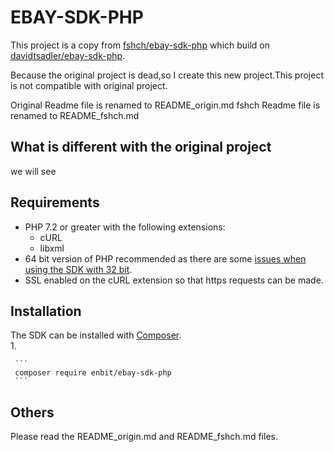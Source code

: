 # EBAY-SDK-PHP

This project is a copy from [fshch/ebay-sdk-php](https://github.com/fshch/ebay-sdk-php) which build on [davidtsadler/ebay-sdk-php](https://github.com/davidtsadler/ebay-sdk-php). 

Because the original project is dead,so I create this new project.This project is not compatible with original project.

Original Readme file is renamed to README_origin.md
fshch Readme file is renamed to README_fshch.md

## What is different with the original project

   we will see
   
## Requirements   
   - PHP 7.2 or greater with the following extensions:
      - cURL
      - libxml 
   - 64 bit version of PHP recommended as there are some [issues when using the SDK with 32 bit](http://devbay.net/sdk/guides/getting-started/requirements.html#using-the-sdk-with-32-bit-systems).
   - SSL enabled on the cURL extension so that https requests can be made.
## Installation
The SDK can be installed with [Composer](http://getcomposer.org/).   
 1.

     ```
     composer require enbit/ebay-sdk-php
     ```

## Others
Please read the README_origin.md and README_fshch.md files.

